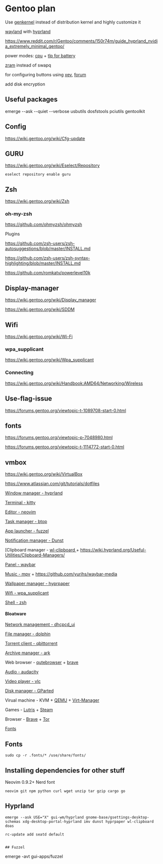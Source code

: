 # Gentoo plan

Use [genkernel](https://wiki.gentoo.org/wiki/Genkernel) instead of distribution kernel and highly customize it

[wayland](https://wiki.gentoo.org/wiki/Wayland) with [hyprland](https://wiki.gentoo.org/wiki/Hyprland)

https://www.reddit.com/r/Gentoo/comments/150r74m/guide_hyprland_nvidia_extremely_minimal_gentoo/

power modes: [cpu](https://github.com/AdnanHodzic/auto-cpufreq) + [tlp for battery](https://wiki.gentoo.org/wiki/Power_management/Guide)

[zram](https://wiki.gentoo.org/wiki/Zram) instead of swapq

for configuring buttons using [xev](https://packages.gentoo.org/packages/x11-apps/xev), [forum](https://forums.gentoo.org/viewtopic-p-6909782.html)

add disk encryption 


## Useful packages

emerge --ask --quiet --verbose usbutils dosfstools pciutils gentoolkit

## Config

https://wiki.gentoo.org/wiki/Cfg-update

## GURU

https://wiki.gentoo.org/wiki/Eselect/Repository

    eselect repository enable guru

## Zsh

https://wiki.gentoo.org/wiki/Zsh

### oh-my-zsh

https://github.com/ohmyzsh/ohmyzsh

Plugins

https://github.com/zsh-users/zsh-autosuggestions/blob/master/INSTALL.md

https://github.com/zsh-users/zsh-syntax-highlighting/blob/master/INSTALL.md

https://github.com/romkatv/powerlevel10k


## Display-manager

https://wiki.gentoo.org/wiki/Display_manager

https://wiki.gentoo.org/wiki/SDDM

## Wifi

https://wiki.gentoo.org/wiki/Wi-Fi

### wpa_supplicant

https://wiki.gentoo.org/wiki/Wpa_supplicant

### Connecting

https://wiki.gentoo.org/wiki/Handbook:AMD64/Networking/Wireless

## Use-flag-issue

https://forums.gentoo.org/viewtopic-t-1089708-start-0.html

## fonts

https://forums.gentoo.org/viewtopic-p-7048980.html

https://forums.gentoo.org/viewtopic-t-1114772-start-0.html

## vmbox

https://wiki.gentoo.org/wiki/VirtualBox






https://www.atlassian.com/git/tutorials/dotfiles

[Window manager - hyprland]()

[Terminal - kitty]()

[Editor - neovim](https://wiki.gentoo.org/wiki/Neovim)

[Task manager - btop](https://wiki.gentoo.org/wiki/Btop)
 
[App launcher - fuzzel](https://codeberg.org/dnkl/fuzzel)

[Notification manager - Dunst](https://wiki.gentoo.org/wiki/Dunst) 
 
[Clipboard manager - [wl-clipboard ](https://gpo.zugaina.org/gui-apps/cliphist) + https://wiki.hyprland.org/Useful-Utilities/Clipboard-Managers/  

[Panel - waybar](https://wiki.gentoo.org/wiki/Waybar)

[Music - mpv](https://wiki.gentoo.org/wiki/Mpv) + https://github.com/yurihs/waybar-media
  
[Wallpaper manager - hyprpaper](https://wiki.gentoo.org/wiki/Hyprpaper)

[Wifi - wpa_supplicant](https://wiki.gentoo.org/wiki/Wpa_supplicant)  

[Shell - zsh](https://wiki.gentoo.org/wiki/Zsh)

#### Bloatware 
[Network management - dhcpcd_ui](https://wiki.gentoo.org/wiki/Dhcpcd-ui)  

[File manager - dolphin](https://wiki.gentoo.org/wiki/Dolphin)  

[Torrent client - qbittorrent](https://wiki.gentoo.org/wiki/QBittorrent)  

[Archive manager - ark](https://packages.gentoo.org/packages/kde-apps/ark)  

Web browser - [qutebrowser](https://wiki.gentoo.org/wiki/Qutebrowser) + [brave](https://wiki.gentoo.org/wiki/Brave)  

[Audio - audacity](https://wiki.gentoo.org/wiki/Audacity)  

[Video player - vlc](https://wiki.gentoo.org/wiki/VLC)
 
[Disk manager - GParted](https://wiki.gentoo.org/wiki/User:Maffblaster/Drafts/Gparted) 

Virual machine - KVM + [QEMU](https://wiki.gentoo.org/wiki/QEMU) + [Virt-Manager](https://wiki.gentoo.org/wiki/Virt-manager)

Games - [Lutris]() + [Steam]()

Browser - [Brave]() + [Tor]()

[Fonts](#)

## Fonts

    sudo cp -r .fonts/* /use/share/fonts/


## Installing dependencies for other stuff


Neovim 0.9.2+
Nerd font

    neovim git npm python curl wget unzip tar gzip cargo go



## Hyprland
```
emerge --ask USE="X" gui-wm/hyprland gnome-base/gsettings-desktop-schemas xdg-desktop-portal-hyprland imv dunst hyprpaper wl-clipboard doas 
```
```
rc-update add seatd default
```
```

## Fuzzel
```
emerge -avt gui-apps/fuzzel
```


